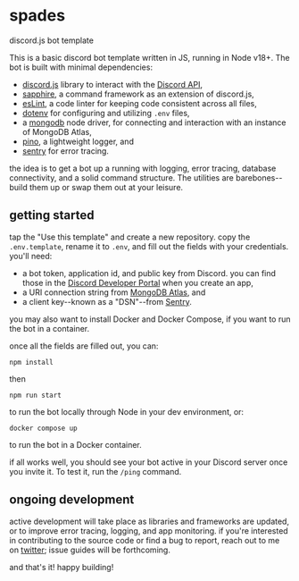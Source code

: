 # spades
discord.js bot template

This is a basic discord bot template written in JS, running in Node v18+. The bot is built with minimal dependencies:
- [discord.js](https://discord.js.org) library to interact with the [Discord API](https://discord.com/developers/docs/intro),
- [sapphire](https://www.sapphirejs.dev), a command framework as an extension of discord.js,
- [esLint](https://eslint.org), a code linter for keeping code consistent across all files,
- [dotenv](https://www.dotenv.org/docs) for configuring and utilizing `.env` files,
- a [mongodb](https://mongodb.github.io/node-mongodb-native/) node driver, for connecting and interaction with an instance of MongoDB Atlas,
- [pino](https://getpino.io/), a lightweight logger, and
- [sentry](https://sentry.io) for error tracing.

the idea is to get a bot up a running with logging, error tracing, database connectivity, and a solid command structure. The utilities are barebones--build them up or swap them out at your leisure.  
  
## getting started
tap the "Use this template" and create a new repository. copy the `.env.template`, rename it to `.env`, and fill out the fields with your credentials. you'll need:
- a bot token, application id, and public key from Discord. you can find those in the [Discord Developer Portal](https://discord.com/developers) when you create an app,
- a URI connection string from [MongoDB Atlas](https://mongodb.com), and
- a client key--known as a "DSN"--from [Sentry](https://sentry.io).  

you may also want to install Docker and Docker Compose, if you want to run the bot in a container.  
  
once all the fields are filled out, you can:
```
npm install
```
then
```
npm run start
```
to run the bot locally through Node in your dev environment, or:
```
docker compose up
```
to run the bot in a Docker container.  
  
if all works well, you should see your bot active in your Discord server once you invite it. To test it, run the `/ping` command.  
  
## ongoing development
active development will take place as libraries and frameworks are updated, or to improve error tracing, logging, and app monitoring. if you're interested in contributing to the source code or find a bug to report, reach out to me on [twitter](https://twitter.com/nonsensecodes); issue guides will be forthcoming.
  
and that's it! happy building!